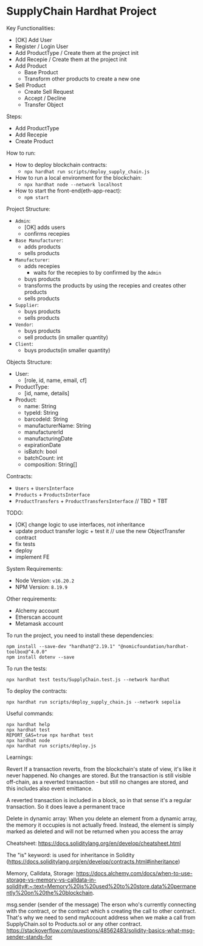# SupplyChain Hardhat Project

Key Functionalities:

- [OK] Add User
- Register / Login User
- Add ProductType / Create them at the project init
- Add Recepie / Create them at the project init
- Add Product
  - Base Product
  - Transform other products to create a new one
- Sell Product
  - Create Sell Request
  - Accept / Decline
  - Transfer Object

Steps:

- Add ProductType
- Add Recepie
- Create Product

How to run:

- How to deploy blockchain contracts:
  - `npx hardhat run scripts/deploy_supply_chain.js`
- How to run a local environment for the blockchain:
  - `npx hardhat node --network localhost`
- How to start the front-end(eth-app-react):
  - `npm start`

Project Structure:

- `Admin`:
  - [OK] adds users
  - confirms recepies
- `Base Manufacturer`:
  - adds products
  - sells products
- `Manufacturer`:
  - adds recepies
    - waits for the recepies to by confirmed by the `Admin`
  - buys products
  - transforms the products by using the recepies and creates other products
  - sells products
- `Supplier`:
  - buys products
  - sells products
- `Vendor`:
  - buys products
  - sell products (in smaller quantity)
- `Client`:
  - buys products(in smaller quantity)

Objects Structure:

- User:
  - [role, id, name, email, cf]
- ProductType:
  - [id, name, details]
- Product:
  - name: String
  - typeId: String
  - barcodeId: String
  - manufacturerName: String
  - manufacturerId
  - manufacturingDate
  - expirationDate
  - isBatch: bool
  - batchCount: int
  - composition: String[]

Contracts:

- `Users` + `UsersInterface`
- `Products` + `ProductsInterface`
- `ProductTransfers` + `ProductTransfersInterface` // TBD + TBT

TODO:

- [OK] change logic to use interfaces, not inheritance
- update product transfer logic + test it // use the new ObjectTransfer contract
- fix tests
- deploy
- implement FE

System Requirements:

- Node Version: `v16.20.2`
- NPM Version: `8.19.9`

Other requirements:

- Alchemy account
- Etherscan account
- Metamask account

To run the project, you need to install these dependencies:

```shell
npm install --save-dev "hardhat@^2.19.1" "@nomicfoundation/hardhat-toolbox@^4.0.0"
npm install dotenv --save
```

To run the tests:

```shell
npx hardhat test tests/SupplyChain.test.js --network hardhat
```

To deploy the contracts:

```shell
npx hardhat run scripts/deploy_supply_chain.js --network sepolia
```

Useful commands:

```shell
npx hardhat help
npx hardhat test
REPORT_GAS=true npx hardhat test
npx hardhat node
npx hardhat run scripts/deploy.js
```

Learnings:

Revert
If a transaction reverts, from the blockchain's state of view, it's like it never happened. No changes are stored. But the transaction is still visible off-chain, as a reverted transaction - but still no changes are stored, and this includes also event emittance.

A reverted transaction is included in a block, so in that sense it's a regular transaction. So it does leave a permanent trace

Delete in dynamic array:
When you delete an element from a dynamic array, the memory it occupies is not actually freed. Instead, the element is simply marked as deleted and will not be returned when you access the array

Cheatsheet: https://docs.soliditylang.org/en/develop/cheatsheet.html

The "is" keyword: is used for inheritance in Solidity (https://docs.soliditylang.org/en/develop/contracts.html#inheritance)

Memory, Calldata, Storage: https://docs.alchemy.com/docs/when-to-use-storage-vs-memory-vs-calldata-in-solidity#:~:text=Memory%20is%20used%20to%20store,data%20permanently%20on%20the%20blockchain.

msg.sender (sender of the message)
The erson who's currently connecting with the contract, or the contract which s creating the call to other contract.
That's why we need to send myAccount address when we make a call from SupplyChain.sol to Products.sol or any other contract.
https://stackoverflow.com/questions/48562483/solidity-basics-what-msg-sender-stands-for
